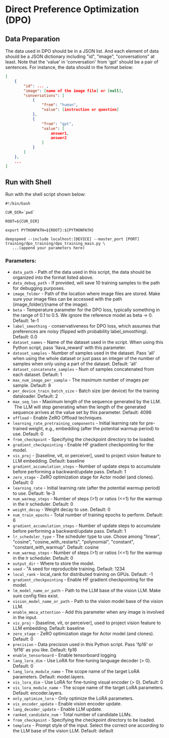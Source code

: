 # Direct Preference Optimization (DPO)

## Data Preparation

The data used in DPO should be in a JSON list. And each element of data should be a JSON dictionary including "id", "image", "conversations" at least. Note that the 'value' in 'conversation' from 'gpt' should be a pair of sentences. For instance, the data should in the format below:

```JSON
[
    {
        "id": ... ,
        "image": [name of the image file] or [null],
        "conversations": [
            {
                "from": "human",
                "value": [instruction or question]
            },
            {
                "from": "gpt",
                "value": [
                    answer1,
                    answer2
                ]
            }
        ]
    },
    ... 
]
```

## Run with Shell

Run with the shell script shown below:

```Shell
#!/bin/bash

CUR_DIR=`pwd`

ROOT=${CUR_DIR}

export PYTHONPATH=${ROOT}:${PYTHONPATH}

deepspeed --include localhost:[DEVICE] --master_port [PORT] training/dpo_training/dpo_training_main.py \
   ...(append your parameters here)
```
### Parameters:
* `data_path` - Path of the data used in this script, the data should be organized into the format listed above.
* `data_debug_path` - If provided, will save 10 training samples to the path for debugging purposes.
* `image_folder` - Path of the location where image files are stored. Make sure your image files can be accessed with the path (image_folder)/(name of the image).
* `beta` - Temperature parameter for the DPO loss, typically something in the range of 0.1 to 0.5. We ignore the reference model as beta -> 0. Default: 1e-1
* `label_smoothing` - conservativeness for DPO loss, which assumes that preferences are noisy (flipped with probability label_smoothing). Default: 0.0
* `dataset_names` - Name of the dataset used in the script. When using this Python script, pass 'llava_reward' with this parameter.
* `dataset_samples` - Number of samples used in the dataset. Pass 'all' when using the whole dataset or just pass an integer of the number of samples when only using a part of the dataset. Default: 'all'
* `dataset_concatenate_samples` - Num of samples concatenated from each dataset. Default: 1
* `max_num_image_per_sample` - The maximum number of images per sample. Default: 8
* `per_device_train_batch_size` - Batch size (per device) for the training dataloader. Default: 2
* `max_seq_len` - Maximum length of the sequence generated by the LLM.  The LLM will stop generating when the length of the generated sequence arrives at the value set by this parameter. Default: 4096
* `offload` - Enable ZeRO Offload techniques.
* `learning_rate_pretraining_components` - Initial learning rate for pre-trained weight, e.g., embedding (after the potential warmup period) to use. Default: 0
* `from_checkpoint` - Specifying the checkpoint directory to be loaded.
* `gradient_checkpointing` - Enable HF gradient checkpointing for the model.
* `vis_proj` - [baseline, vit, or perceiver], used to project vision feature to LLM embedding. Default: baseline
* `gradient_accumulation_steps` - Number of update steps to accumulate before performing a backward/update pass. Default: 1
* `zero_stage` - ZeRO optimization stage for Actor model (and clones). Default: 0
* `learning_rate` - Initial learning rate (after the potential warmup period) to use. Default: 1e-3
* `num_warmup_steps` - Number of steps (>1) or ratios (<=1) for the warmup in the lr scheduler. Default: 0
* `weight_decay` - Weight decay to use. Default: 0
* `num_train_epochs` - Total number of training epochs to perform. Default: 6
* `gradient_accumulation_steps` - Number of update steps to accumulate before performing a backward/update pass. Default: 1
* `lr_scheduler_type` - The scheduler type to use. Chose among "linear", "cosine", "cosine_with_restarts", "polynomial", "constant", "constant_with_warmup". Default: cosine
* `num_warmup_steps` - Number of steps (>1) or ratios (<=1) for the warmup in the lr scheduler. Default: 0
* `output_dir` - Where to store the model.
* `seed` - "A seed for reproducible training. Default: 1234
* `local_rank` - local_rank for distributed training on GPUs. Default: -1
* `gradient_checkpointing` - Enable HF gradient checkpointing for the model.
* `lm_model_name_or_path` - Path to the LLM base of the vision LLM. Make sure config files exist.
* `vision_model_name_or_path` - Path to the vision model base of the vision LLM.
* `enable_mmca_attention` - Add this parameter when any image is involved in the input.
* `vis_proj` - [baseline, vit, or perceiver], used to project vision feature to LLM embedding. Default: baseline
* `zero_stage` - ZeRO optimization stage for Actor model (and clones). Default: 0
* `precision` - Data precision used in this Python script. Pass 'fp16' or 'bf16' as you like. Default: fp16
* `enable_tensorboard` - Enable tensorboard logging
* `lang_lora_dim` - Use LoRA for fine-tuning language decoder (> 0). Default: 0
* `lang_lora_module_name` - The scope name of the target LoRA parameters. Default: model.layers.
* `vis_lora_dim` - Use LoRA for fine-tuning visual encoder (> 0). Default: 0
* `vis_lora_module_name` - The scope name of the target LoRA parameters. Default: encoder.layers.
* `only_optimize_lora` - Only optimize the LoRA parameters.
* `vis_encoder_update` - Enable vision encoder update.
* `lang_decoder_update` - Enable LLM update.
* `ranked_candidate_num` - Total number of candidate LLMs.
* `from_checkpoint` - Specifying the checkpoint directory to be loaded.
* `template` - Prompt style of the input. Select the correct one according to the LLM base of the vision LLM. Default: default